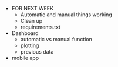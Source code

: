 - FOR NEXT WEEK
	- Automatic and manual things working
	- Clean up
	- requirements.txt
- Dashboard 
	- automatic vs manual function
	- plotting
	- previous data
- mobile app